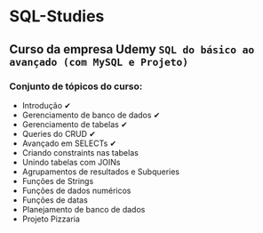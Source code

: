 # SQL-Studies
## Curso da empresa Udemy `SQL do básico ao avançado (com MySQL e Projeto)`

### Conjunto de tópicos do curso:
- Introdução &#10004;
- Gerenciamento de banco de dados &#10004;
- Gerenciamento de tabelas &#10004;
- Queries do CRUD &#10004;
- Avançado em SELECTs &#10004;
- Criando constraints nas tabelas
- Unindo tabelas com JOINs
- Agrupamentos de resultados e Subqueries
- Funções de Strings
- Funções de dados numéricos
- Funções de datas
- Planejamento de banco de dados
- Projeto Pizzaria
